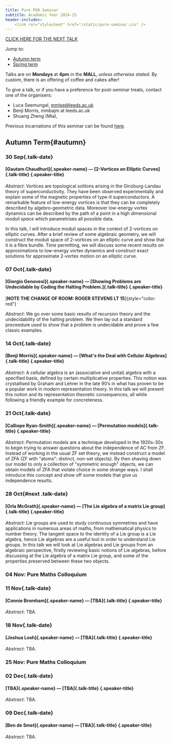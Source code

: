 ```yaml
---
title: Pure PGR Seminar
subtitle: Academic Year 2024-25
header-includes:
    <link rel="stylesheet" href="/static/pure-seminar.css" />
---
```


[CLICK HERE FOR THE NEXT TALK](#next)

Jump to:

- [Autumn term](#autumn)
- [Spring term](#spring)

Talks are on **Mondays** at **4pm** in the **MALL**, *unless otherwise stated*.
By custom, there is an offering of coffee and cakes after!

To give a talk, or if you have a preference for post-seminar treats, contact one of the organisers:

* Luca Seemungal, mmlse@leeds.ac.uk
* Benji Morris, mmbajm at leeds.ac.uk
* Shuang Zheng (Mia),

Previous incarnations of this seminar can be found [here](./archive).

## Autumn Term{#autumn}


### 30 Sep{.talk-date}
#### [Gautam Chaudhuri]{.speaker-name} — [2-Vortices on Elliptic Curves]{.talk-title} {.speaker-title}

*Abstract*: Vortices are topological solitons arising in the Ginzburg-Landau theory of superconductivity.
They have been observed experimentally and explain some of the magnetic properties of type-II superconductors.
A remarkable feature of low-energy vortices is that they can be completely described by algebro-geometric data.
Moreover low-energy vortex dynamics can be described by the path of a point in a high dimensional _moduli space_ which parametrises all possible data.

In this talk, I will introduce moduli spaces in the context of 2-vortices on elliptic curves.
After a brief review of some algebraic geometry, we will construct the moduli space of 2-vortices on an elliptic curve and show that it is a fibre bundle.
Time permitting, we will discuss some recent results on approximations to low-energy vortex dynamics and construct exact solutions for approximate 2-vortex motion on an elliptic curve.


### 07 Oct{.talk-date}
#### [Giorgio Genovesi]{.speaker-name} — [Showing Problems are Undecidable by Coding the Halting Problem.]{.talk-title} {.speaker-title}

[**NOTE THE CHANGE OF ROOM: ROGER STEVENS LT 15**]{style="color: red"}

*Abstract*: We go over some basic results of recursion theory and the undecidability of the halting problem. We then lay out a standard proceedure used to show that a problem is undecidable and prove a few classic examples.


### 14 Oct{.talk-date}
#### [Benji Morris]{.speaker-name} — [What's the Deal with Cellular Algebras]{.talk-title} {.speaker-title}

*Abstract*: A cellular algebra is an (associative and unital) algebra with a specified basis, defined by certain multiplicative properties. This notion was crystallised by Graham and Lehrer in the late 90’s in what has proven to be a popular work in modern representation theory. In this talk we will present this notion and its representation theoretic consequences, all while following a friendly example for concreteness. 


### 21 Oct{.talk-date}
#### [Calliope Ryan-Smith]{.speaker-name} — [Permutation models]{.talk-title} {.speaker-title}

*Abstract*: Permutation models are a technique developed in the 1920s-30s to begin trying to answer questions about the independence of AC from ZF. Instead of working in the usual ZF set theory, we instead construct a model of ZFA (ZF with "atoms": distinct, non-set objects). By then shaving down our model to only a collection of "symmetric enough" objects, we can obtain models of ZFA that violate choice in some strange ways. I shall introduce this concept and show off some models that give us independence results.


### 28 Oct{#next .talk-date}
#### [Orla McGrath]{.speaker-name} — [The Lie algebra of a matrix Lie group]{.talk-title} {.speaker-title}

*Abstract*: Lie groups are used to study continuous symmetries and have applications in numerous areas of maths, from mathematical physics to number theory. The tangent space to the identity of a Lie group is a Lie algebra, hence Lie algebras are a useful tool in order to understand Lie groups. In this talk we will look at Lie algebras and Lie groups from an algebraic perspective, firstly reviewing basic notions of Lie algebras, before discussing at the Lie algebra of a matrix Lie group, and some of the properties preserved between these two objects.


### 04 Nov: Pure Maths Colloquium


### 11 Nov{.talk-date}
#### [Connie Bromham]{.speaker-name} — [TBA]{.talk-title} {.speaker-title}

*Abstract*: TBA.


### 18 Nov{.talk-date}
#### [Joshua Losh]{.speaker-name} — [TBA]{.talk-title} {.speaker-title}

*Abstract*: TBA.


### 25 Nov: Pure Maths Colloquium


### 02 Dec{.talk-date}
#### [TBA]{.speaker-name} — [TBA]{.talk-title} {.speaker-title}

*Abstract*: TBA.


### 09 Dec{.talk-date}
#### [Ben de Smet]{.speaker-name} — [TBA]{.talk-title} {.speaker-title}

*Abstract*: TBA.

